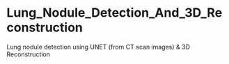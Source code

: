 # Lung_Nodule_Detection_And_3D_Reconstruction
Lung nodule detection using UNET (from CT scan images) &amp; 3D Reconstruction
